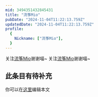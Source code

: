 ```yaml
---
mid: 3494351432845431
title: "流筝Mio"
pubDate: "2024-11-04T11:22:13.759Z"
updatedDate: "2024-11-04T11:22:13.759Z"
profile:
  {
    Nickname: ["流筝Mio"],
  }
---
```


关注[流筝Mio](https://space.bilibili.com/3494351432845431)谢谢喵~ 关注[流筝Mio](https://space.bilibili.com/3494351432845431)谢谢喵~

## 此条目有待补充
你可以在[这里](https://github.com/Yuhanawa/VTuber.ICU-Content/edit/master/v/流筝Mio/index.md)编辑本文
